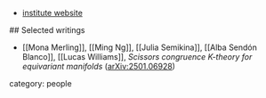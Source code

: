
* [institute website](https://research.vu.nl/en/persons/alba-send%C3%B3n-blanco)

## Selected writings

* [[Mona Merling]], [[Ming Ng]], [[Julia Semikina]], [[Alba Sendón Blanco]], [[Lucas Williams]], *Scissors congruence K-theory for equivariant manifolds* ([arXiv:2501.06928](https://arxiv.org/abs/2501.06928))

category: people